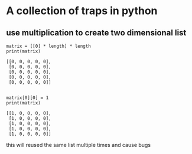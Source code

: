 # A collection of traps in python

## use multiplication to create two dimensional list

```
matrix = [[0] * length] * length
print(matrix)

[[0, 0, 0, 0, 0],
 [0, 0, 0, 0, 0],
 [0, 0, 0, 0, 0],
 [0, 0, 0, 0, 0],
 [0, 0, 0, 0, 0]]
 
 
matrix[0][0] = 1
print(matrix)

[[1, 0, 0, 0, 0],
 [1, 0, 0, 0, 0],
 [1, 0, 0, 0, 0],
 [1, 0, 0, 0, 0],
 [1, 0, 0, 0, 0]]
```

this will reused the same list multiple times and cause bugs


 
